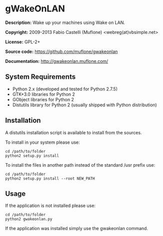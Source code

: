 gWakeOnLAN
==========
**Description:** Wake up your machines using Wake on LAN.

**Copyright:** 2009-2013 Fabio Castelli (Muflone) <webreg(at)vbsimple.net>

**License:** GPL-2+

**Source code:** https://github.com/muflone/gwakeonlan

**Documentation:** http://gwakeonlan.muflone.com/

System Requirements
-------------------

* Python 2.x (developed and tested for Python 2.7.5)
* GTK+3.0 libraries for Python 2
* GObject libraries for Python 2
* Distutils library for Python 2 (usually shipped with Python distribution)

Installation
------------

A distutils installation script is available to install from the sources.

To install in your system please use:

    cd /path/to/folder
    python2 setup.py install

To install the files in another path instead of the standard /usr prefix use:

    cd /path/to/folder
    python2 setup.py install --root NEW_PATH

Usage
-----

If the application is not installed please use:

    cd /path/to/folder
    python2 gwakeonlan.py

If the application was installed simply use the gwakeonlan command.
